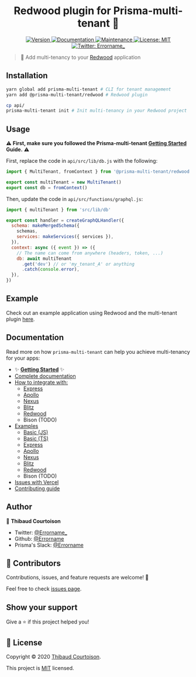<h1 align="center">Redwood plugin for Prisma-multi-tenant 🧭</h1>
<p align="center">
  <a href="https://www.npmjs.com/package/@prisma-multi-tenant/redwood">
    <img alt="Version" src="https://img.shields.io/npm/v/@prisma-multi-tenant/redwood.svg">
  </a>
  <a href="https://github.com/Errorname/prisma-multi-tenant#readme">
    <img alt="Documentation" src="https://img.shields.io/badge/documentation-yes-brightgreen.svg" target="_blank" />
  </a>
  <a href="https://github.com/Errorname/prisma-multi-tenant/graphs/commit-activity">
    <img alt="Maintenance" src="https://img.shields.io/badge/Maintained%3F-yes-green.svg" target="_blank" />
  </a>
  <a href="https://github.com/Errorname/prisma-multi-tenant/blob/master/LICENSE">
    <img alt="License: MIT" src="https://img.shields.io/badge/License-MIT-yellow.svg" target="_blank" />
  </a>
  <a href="https://twitter.com/Errorname_">
    <img alt="Twitter: Errorname_" src="https://img.shields.io/twitter/follow/Errorname_.svg?style=social" target="_blank" />
  </a>
</p>

> 🧭 Add multi-tenancy to your [Redwood](https://redwoodjs.com/) application

## Installation

```sh
yarn global add prisma-multi-tenant # CLI for tenant management
yarn add @prisma-multi-tenant/redwood # Redwood plugin

cp api/
prisma-multi-tenant init # Init multi-tenancy in your Redwood project
```

## Usage

⚠️ **First, make sure you followed the Prisma-multi-tenant [Getting Started](https://github.com/Errorname/prisma-multi-tenant/blob/master/docs/Getting_Started.md) Guide.** ⚠️

First, replace the code in `api/src/lib/db.js` with the following:

```js
import { MultiTenant, fromContext } from '@prisma-multi-tenant/redwood'

export const multiTenant = new MultiTenant()
export const db = fromContext()
```

Then, update the code in `api/src/functions/graphql.js`:

```js
import { multiTenant } from 'src/lib/db'

export const handler = createGraphQLHandler({
  schema: makeMergedSchema({
    schemas,
    services: makeServices({ services }),
  }),
  context: async ({ event }) => ({
    // The name can come from anywhere (headers, token, ...)
    db: await multiTenant
      .get('dev') // or 'my_tenant_A' or anything
      .catch(console.error),
  }),
})
```

## Example

Check out an example application using Redwood and the multi-tenant plugin [here](https://github.com/Errorname/prisma-multi-tenant/tree/master/docs/examples/redwood).

## Documentation

Read more on how `prisma-multi-tenant` can help you achieve multi-tenancy for your apps:

- ✨ [**Getting Started**](/docs/Getting_Started.md) ✨
- [Complete documentation](/docs/Complete_Documentation.md)
- [How to integrate with:](/docs/integrations)
  - [Express](/docs/integrations/Express.md)
  - [Apollo](/docs/integrations/Apollo.md)
  - [Nexus](/docs/integrations/Nexus.md)
  - [Blitz](/docs/integrations/Blitz.md)
  - [Redwood](/docs/integrations/Redwood.md)
  - Bison (TODO)
- [Examples](/docs/examples)
  - [Basic (JS)](/docs/examples/basic-js)
  - [Basic (TS)](/docs/examples/basic-ts)
  - [Express](/docs/examples/express)
  - [Apollo](/docs/examples/apollo)
  - [Nexus](/docs/examples/nexus)
  - [Blitz](/docs/examples/blitz)
  - [Redwood](/docs/examples/redwood)
  - Bison (TODO)
- [Issues with Vercel](/docs/Vercel.md)
- [Contributing guide](/docs/Contributing_Guide.md)

## Author

👤 **Thibaud Courtoison**

- Twitter: [@Errorname\_](https://twitter.com/Errorname_)
- Github: [@Errorname](https://github.com/Errorname)
- Prisma's Slack: [@Errorname](https://slack.prisma.io/)

## 🤝 Contributors

Contributions, issues, and feature requests are welcome! 🙌

Feel free to check [issues page](https://github.com/Errorname/prisma-multi-tenant/issues).

## Show your support

Give a ⭐️ if this project helped you!

## 📝 License

Copyright © 2020 [Thibaud Courtoison](https://github.com/Errorname).

This project is [MIT](https://github.com/Errorname/prisma-multi-tenant/blob/master/LICENSE) licensed.
